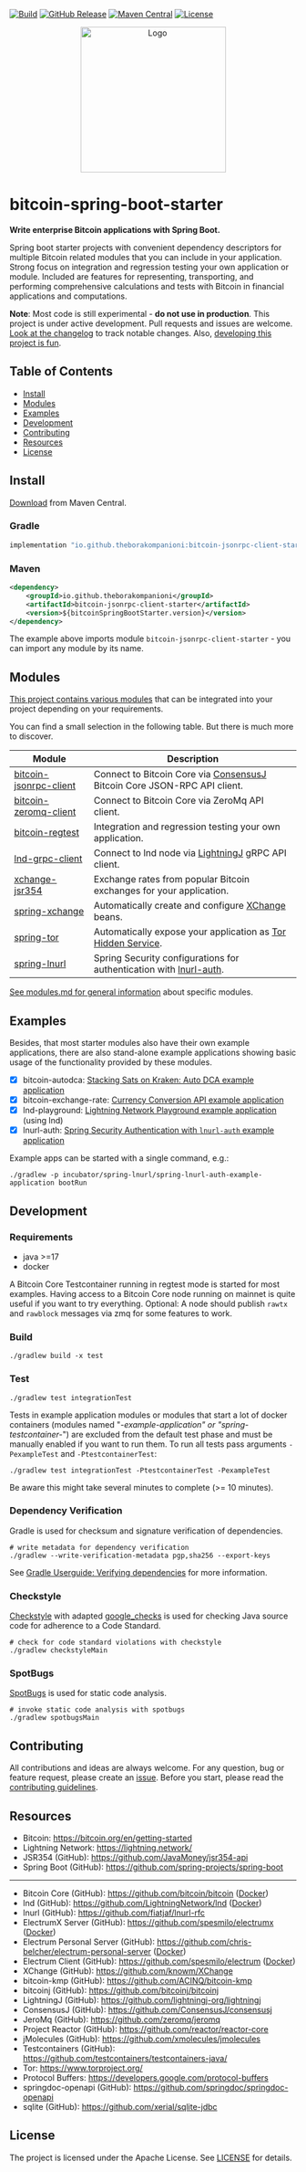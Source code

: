 [![Build](https://github.com/theborakompanioni/bitcoin-spring-boot-starter/actions/workflows/build.yml/badge.svg)](https://github.com/theborakompanioni/bitcoin-spring-boot-starter/actions/workflows/build.yml)
[![GitHub Release](https://img.shields.io/github/release/theborakompanioni/bitcoin-spring-boot-starter.svg?maxAge=3600)](https://github.com/theborakompanioni/bitcoin-spring-boot-starter/releases/latest)
[![Maven Central](https://img.shields.io/maven-central/v/io.github.theborakompanioni/bitcoin-jsonrpc-client-core.svg?maxAge=3600)](https://search.maven.org/#search|g%3A%22io.github.theborakompanioni%22)
[![License](https://img.shields.io/github/license/theborakompanioni/bitcoin-spring-boot-starter.svg?maxAge=2592000)](https://github.com/theborakompanioni/bitcoin-spring-boot-starter/blob/master/LICENSE)


<p align="center">
    <img src="https://github.com/theborakompanioni/bitcoin-spring-boot-starter/blob/master/docs/assets/images/logo.png" alt="Logo" width="255" />
</p>


bitcoin-spring-boot-starter
===

**Write enterprise Bitcoin applications with Spring Boot.**

Spring boot starter projects with convenient dependency descriptors for multiple Bitcoin related modules that you can 
include in your application. Strong focus on integration and regression testing your own application or module.
Included are features for representing, transporting, and performing comprehensive calculations and tests with 
Bitcoin in financial applications and computations.
 
**Note**: Most code is still experimental - **do not use in production**.
This project is under active development. Pull requests and issues are welcome.
[Look at the changelog](changelog.md) to track notable changes.
<a id="fun"></a>Also, [developing this project is fun](docs/FALSEHOODS.md).


## Table of Contents

- [Install](#install)
- [Modules](#modules)
- [Examples](#examples)
- [Development](#development)
- [Contributing](#contributing)
- [Resources](#resources)
- [License](#license)


## Install

[Download](https://search.maven.org/#search|g%3A%22io.github.theborakompanioni%22) from Maven Central.

### Gradle
```groovy
implementation "io.github.theborakompanioni:bitcoin-jsonrpc-client-starter:${bitcoinSpringBootStarterVersion}"
```

### Maven
```xml
<dependency>
    <groupId>io.github.theborakompanioni</groupId>
    <artifactId>bitcoin-jsonrpc-client-starter</artifactId>
    <version>${bitcoinSpringBootStarter.version}</version>
</dependency>
```

The example above imports module `bitcoin-jsonrpc-client-starter` - you can import any module by its name.


## Modules

[This project contains various modules](readme.md) that can be integrated into your project depending on your requirements.

You can find a small selection in the following table. But there is much more to discover.


<!-- there are external links on the anchor #spring-lnurl - so please do not remove it -->
| Module | Description|
--- | --- |
|[bitcoin-jsonrpc-client](modules.md#bitcoin-jsonrpc-client)|Connect to Bitcoin Core via [ConsensusJ](https://github.com/ConsensusJ/consensusj) Bitcoin Core JSON-RPC API client.|
|[bitcoin-zeromq-client](modules.md#bitcoin-zeromq-client)|Connect to Bitcoin Core via ZeroMq API client.|
|[bitcoin-regtest](modules.md#bitcoin-regtest)|Integration and regression testing your own application.|
|[lnd-grpc-client](modules.md#lnd-grpc-client)|Connect to lnd node via [LightningJ](https://www.lightningj.org/) gRPC API client.|
|[xchange-jsr354](modules.md#xchange-jsr354)|Exchange rates from popular Bitcoin exchanges for your application.|
|[spring-xchange](modules.md#spring-xchange)|Automatically create and configure [XChange]( https://github.com/knowm/XChange) beans.|
|[spring-tor](modules.md#spring-tor)|Automatically expose your application as [Tor Hidden Service](https://www.torproject.org/).|
|<a id="spring-lnurl"></a>[spring-lnurl](incubator/spring-lnurl)|Spring Security configurations for authentication with [lnurl-auth](https://github.com/fiatjaf/lnurl-rfc).|

[See modules.md for general information](modules.md) about specific modules.


## Examples
Besides, that most starter modules also have their own example applications, there are also stand-alone 
example applications showing basic usage of the functionality provided by these modules.

- [x] bitcoin-autodca: [Stacking Sats on Kraken: Auto DCA example application](examples/bitcoin-autodca-example-application)
- [x] bitcoin-exchange-rate: [Currency Conversion API example application](examples/bitcoin-exchange-rate-example-application)
- [x] lnd-playground: [Lightning Network Playground example application](examples/lnd-playground-example-application) (using lnd)
- [x] lnurl-auth: [Spring Security Authentication with `lnurl-auth` example application](incubator/spring-lnurl/spring-lnurl-auth-example-application)

Example apps can be started with a single command, e.g.:
```shell script
./gradlew -p incubator/spring-lnurl/spring-lnurl-auth-example-application bootRun
```


## Development

### Requirements
- java >=17
- docker

A Bitcoin Core Testcontainer running in regtest mode is started for most examples. 
Having access to a Bitcoin Core node running on mainnet is quite useful if you want to try everything.
Optional: A node should publish `rawtx` and `rawblock` messages via zmq for some features to work.

### Build
```shell script
./gradlew build -x test
```
 
### Test
```shell script
./gradlew test integrationTest
```

Tests in example application modules or modules that start a lot of docker containers 
(modules named "*-example-application" or "spring-testcontainer-*") are excluded from the
default test phase and must be manually enabled if you want to run them.
To run all tests pass arguments `-PexampleTest` and `-PtestcontainerTest`:
```shell script
./gradlew test integrationTest -PtestcontainerTest -PexampleTest
```
Be aware this might take several minutes to complete (>= 10 minutes).

### Dependency Verification
Gradle is used for checksum and signature verification of dependencies.

```shell script
# write metadata for dependency verification
./gradlew --write-verification-metadata pgp,sha256 --export-keys
```

See [Gradle Userguide: Verifying dependencies](https://docs.gradle.org/current/userguide/dependency_verification.html)
for more information.

### Checkstyle
[Checkstyle](https://github.com/checkstyle/checkstyle) with adapted [google_checks](https://github.com/checkstyle/checkstyle/blob/master/src/main/resources/google_checks.xml)
is used for checking Java source code for adherence to a Code Standard.

```shell script
# check for code standard violations with checkstyle
./gradlew checkstyleMain
```

### SpotBugs
[SpotBugs](https://spotbugs.github.io/) is used for static code analysis.

```shell script
# invoke static code analysis with spotbugs
./gradlew spotbugsMain
```


## Contributing
All contributions and ideas are always welcome. For any question, bug or feature request, 
please create an [issue](https://github.com/theborakompanioni/bitcoin-spring-boot-starter/issues). 
Before you start, please read the [contributing guidelines](contributing.md).


## Resources

- Bitcoin: https://bitcoin.org/en/getting-started
- Lightning Network: https://lightning.network/
- JSR354 (GitHub): https://github.com/JavaMoney/jsr354-api
- Spring Boot (GitHub): https://github.com/spring-projects/spring-boot
---
- Bitcoin Core (GitHub): https://github.com/bitcoin/bitcoin ([Docker](https://hub.docker.com/r/ruimarinho/bitcoin-core))
- lnd (GitHub): https://github.com/LightningNetwork/lnd ([Docker](https://hub.docker.com/r/lightninglabs/lnd))
- lnurl (GitHub): https://github.com/fiatjaf/lnurl-rfc
- ElectrumX Server (GitHub): https://github.com/spesmilo/electrumx ([Docker](https://hub.docker.com/r/lukechilds/electrumx))
- Electrum Personal Server (GitHub): https://github.com/chris-belcher/electrum-personal-server ([Docker](https://hub.docker.com/r/btcpayserver/eps))
- Electrum Client (GitHub): https://github.com/spesmilo/electrum ([Docker](https://hub.docker.com/r/osminogin/electrum-daemon))
- XChange (GitHub): https://github.com/knowm/XChange
- bitcoin-kmp (GitHub): https://github.com/ACINQ/bitcoin-kmp
- bitcoinj (GitHub): https://github.com/bitcoinj/bitcoinj
- LightningJ (GitHub): https://github.com/lightningj-org/lightningj
- ConsensusJ (GitHub): https://github.com/ConsensusJ/consensusj
- JeroMq (GitHub): https://github.com/zeromq/jeromq
- Project Reactor (GitHub): https://github.com/reactor/reactor-core
- jMolecules (GitHub): https://github.com/xmolecules/jmolecules
- Testcontainers (GitHub): https://github.com/testcontainers/testcontainers-java/
- Tor: https://www.torproject.org/
- Protocol Buffers: https://developers.google.com/protocol-buffers
- springdoc-openapi (GitHub): https://github.com/springdoc/springdoc-openapi
- sqlite (GitHub): https://github.com/xerial/sqlite-jdbc


## License

The project is licensed under the Apache License. See [LICENSE](LICENSE) for details.
